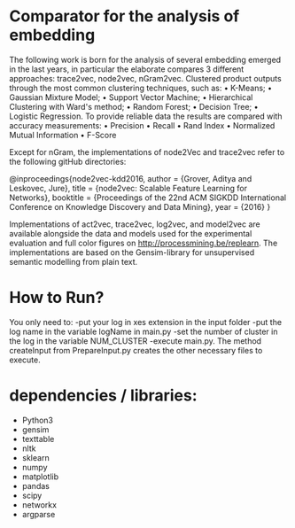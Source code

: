 # Comparator for the analysis of embedding
The following work is born for the analysis of several embedding emerged in the last years, in particular the elaborate compares 3 different approaches: trace2vec, node2vec, nGram2vec. Clustered product outputs through the most common clustering techniques, such as:
    • K-Means;
    • Gaussian Mixture Model;
    • Support Vector Machine;
    • Hierarchical Clustering with Ward's method;
    • Random Forest;
    • Decision Tree;
    • Logistic Regression.
To provide reliable data the results are compared with accuracy measurements:
    • Precision
    • Recall
    • Rand Index
    • Normalized Mutual Information
    • F-Score

Except for nGram, the implementations of node2Vec and trace2vec refer to the following gitHub directories:

@inproceedings{node2vec-kdd2016,
author = {Grover, Aditya and Leskovec, Jure},
 title = {node2vec: Scalable Feature Learning for Networks},
 booktitle = {Proceedings of the 22nd ACM SIGKDD International Conference on Knowledge Discovery and Data Mining},
 year = {2016}
}

Implementations of act2vec, trace2vec, log2vec, and model2vec are available alongside the data and models used for the experimental evaluation and full color figures on http://processmining.be/replearn. The implementations are based on the Gensim-library for unsupervised semantic modelling from plain text.

# How to Run?
You only need to:
-put your log in xes extension in the input folder
-put the log name in the variable logName in main.py
-set the number of cluster in the log in the variable NUM_CLUSTER
-execute main.py.
The method createInput from PrepareInput.py creates the other necessary files to execute.

# dependencies / libraries:
* Python3
* gensim
* texttable
* nltk
* sklearn
* numpy
* matplotlib
* pandas
* scipy
* networkx
* argparse


